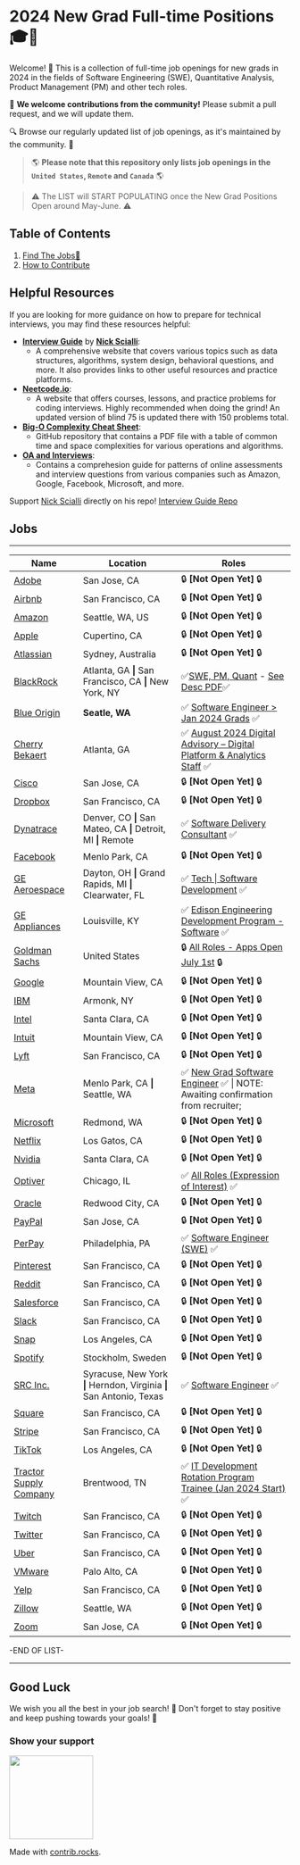 # 2024 New Grad Full-time Positions🎓💼

Welcome! 🎉 
This is a collection of full-time job openings for new grads in 2024 in the fields of Software Engineering (SWE), Quantitative Analysis, Product Management (PM) and other tech roles.

🙏 **We welcome contributions from the community!** Please submit a pull request, and we will update them.

🔍 Browse our regularly updated list of job openings, as it's maintained by the community. 🚀

> 🌎 **Please note that this repository only lists job openings in the `United States`, `Remote` and `Canada`** 🌎

> :warning: The LIST will START POPULATING once the New Grad Positions Open around May-June. :warning: 

## Table of Contents
1. [Find The Jobs🔽](README.md#jobs)
2. [How to Contribute](How_to_contribute.md)


## Helpful Resources

If you are looking for more guidance on how to prepare for technical interviews, you may find these resources helpful:

- **[Interview Guide](https://interviewguide.dev/)** by **[Nick Scialli](https://twitter.com/nas5w)**:
  * A comprehensive website that covers various topics such as data structures, algorithms, system design, behavioral questions, and more. It also provides links to other useful resources and practice platforms.
- **[Neetcode.io](https://neetcode.io/)**:
  * A website that offers courses, lessons, and practice problems for coding interviews. Highly recommended when doing the grind! An updated version of blind 75 is updated there with 150 problems total.
- **[Big-O Complexity Cheat Sheet](https://github.com/ReaVNaiL/big-o-complexity-cheat-sheet)**:
  * GitHub repository that contains a PDF file with a table of common time and space complexities for various operations and algorithms.
- **[OA and Interviews](https://github.com/Leader-board/OA-and-Interviews/blob/main/Online%20Assessments.md)**:
  * Contains a comprehesion guide for patterns of online assessments and interview questions from various companies such as Amazon, Google, Facebook, Microsoft, and more.
  
Support [Nick Scialli](https://github.com/nas5w) directly on his repo! [Interview Guide Repo](https://github.com/nas5w/interview-guide)

## Jobs

----

| Name         | Location     | Roles                |
| ------------ | ------------ | -------------------- |
| [Adobe]() | San Jose, CA | 🔒 **[Not Open Yet]** 🔒 |
| [Airbnb]() | San Francisco, CA | 🔒 **[Not Open Yet]** 🔒 |
| [Amazon]() | Seattle, WA, US | 🔒 **[Not Open Yet]** 🔒 |
| [Apple]() | Cupertino, CA | 🔒 **[Not Open Yet]** 🔒 |
| [Atlassian]() | Sydney, Australia | 🔒 **[Not Open Yet]** 🔒 |
| [BlackRock](https://careers.blackrock.com/early-careers/americas/?2023-2024#tab-id-13) | Atlanta, GA **\|** San Francisco, CA **\|** New York, NY | ✅[SWE, PM, Quant](https://blackrock.tal.net/vx/lang-en-GB/mobile-0/brand-3/xf-232eb66ac89a/candidate/so/pm/1/pl/1/opp/7893-Analyst-Program-Americas/en-GB) - [See Desc PDF](https://static.wcn.co.uk/company/blackrock/JobDescription23/BlackRock_2023-2024_Software_Engineering_Job_Description.pdf)✅|
| [Blue Origin](https://www.blueorigin.com/careers) | **Seatle, WA** | ✅ [Software Engineer > Jan 2024 Grads](https://blueorigin.wd5.myworkdayjobs.com/en-US/BlueOrigin/job/Seattle-WA/New-Graduate-Rotation--Early-2024-Start-Date----Avionics-Software_R34600) ✅ |
| [Cherry Bekaert](https://recruiting.ultipro.com/CHE1006CBH/JobBoard/fee83a4e-4604-4753-bd3a-98e8811baf6f/OpportunityDetail?opportunityId=baa5b199-4276-4271-bb13-78fca028cfc6&utm_source=LINKEDIN&utm_medium=referrer) | Atlanta, GA | ✅ [August 2024 Digital Advisory – Digital Platform & Analytics Staff](https://recruiting.ultipro.com/CHE1006CBH/JobBoard/fee83a4e-4604-4753-bd3a-98e8811baf6f/OpportunityDetail?opportunityId=baa5b199-4276-4271-bb13-78fca028cfc6&utm_source=LINKEDIN&utm_medium=referrer) ✅ |
| [Cisco]() | San Jose, CA | 🔒 **[Not Open Yet]** 🔒 |
| [Dropbox]() | San Francisco, CA | 🔒 **[Not Open Yet]** 🔒 |
| [Dynatrace](https://app.ripplematch.com/v2/public/job/edf0d492/details?utm_source=Github&utm_medium=organic_social&utm_campaign=growth_github&utm_content=dynatrace&utm_term=null) | Denver, CO **\|** San Mateo, CA **\|** Detroit, MI **\|** Remote | ✅ [Software Delivery Consultant](https://app.ripplematch.com/v2/public/job/edf0d492/details?utm_source=Github&utm_medium=organic_social&utm_campaign=growth_github&utm_content=dynatrace&utm_term=null) ✅ |
| [Facebook]() | Menlo Park, CA | 🔒 **[Not Open Yet]** 🔒 |
| [GE Aeroespace](https://jobs.gecareers.com/aviation/global/en) | Dayton, OH **\|** Grand Rapids, MI **\|** Clearwater, FL | ✅ [Tech \| Software Development](https://jobs.gecareers.com/aviation/global/en/job/GE11GLOBALR3701186EXTERNALENGLOBAL/GE-Aerospace-US-Edison-Engineering-Development-Program-EEDP-Software-2024-Start) ✅ |
| [GE Appliances](https://haier.wd3.myworkdayjobs.com/en-US/GE_Appliances/job/USA-Louisville-KY/Edison-Engineering-Development-Program--EEDP----Software---2024_REQ-16620) | Louisville, KY | ✅ [Edison Engineering Development Program - Software](https://haier.wd3.myworkdayjobs.com/en-US/GE_Appliances/job/USA-Louisville-KY/Edison-Engineering-Development-Program--EEDP----Software---2024_REQ-16620) ✅ |
| [Goldman Sachs](https://www.goldmansachs.com/careers/students/programs/americas/new-analyst-program.html) | United States | 🔒 [All Roles - Apps Open July 1st](https://www.goldmansachs.com/careers/students/programs/americas/new-analyst-program.html) 🔒 | 
| [Google]() | Mountain View, CA | 🔒 **[Not Open Yet]** 🔒 |
| [IBM]() | Armonk, NY | 🔒 **[Not Open Yet]** 🔒 |
| [Intel]() | Santa Clara, CA | 🔒 **[Not Open Yet]** 🔒 |
| [Intuit]() | Mountain View, CA | 🔒 **[Not Open Yet]** 🔒 |
| [Lyft]() | San Francisco, CA | 🔒 **[Not Open Yet]** 🔒 |
| [Meta](https://www.metacareers.com/v2/jobs/1435385370613316/) | Menlo Park, CA **\|** Seattle, WA | ✅ [New Grad Software Engineer](https://www.metacareers.com/v2/jobs/1435385370613316/) ✅ \| NOTE: Awaiting confirmation from recruiter; |
| [Microsoft]() | Redmond, WA | 🔒 **[Not Open Yet]** 🔒 |
| [Netflix](https://jobs.netflix.com/new-grad-program) | Los Gatos, CA | 🔒 **[Not Open Yet]** 🔒 |
| [Nvidia]() | Santa Clara, CA | 🔒 **[Not Open Yet]** 🔒 |
| [Optiver](https://optiver.com/working-at-optiver/career-opportunities/6497784002/) | Chicago, IL | ✅ [All Roles (Expression of Interest)](https://optiver.com/working-at-optiver/career-opportunities/6497784002/) ✅ |
| [Oracle]() | Redwood City, CA | 🔒 **[Not Open Yet]** 🔒 |
| [PayPal]() | San Jose, CA | 🔒 **[Not Open Yet]** 🔒 |
| [PerPay](https://jobs.lever.co/perpay/032c6423-f7b4-4d6a-b369-a415630948e8) | Philadelphia, PA | ✅ [Software Engineer (SWE)](https://jobs.lever.co/perpay/032c6423-f7b4-4d6a-b369-a415630948e8) ✅ |
| [Pinterest]() | San Francisco, CA | 🔒 **[Not Open Yet]** 🔒 |
| [Reddit]() | San Francisco, CA | 🔒 **[Not Open Yet]** 🔒 |
| [Salesforce]() | San Francisco, CA | 🔒 **[Not Open Yet]** 🔒 |
| [Slack]() | San Francisco, CA | 🔒 **[Not Open Yet]** 🔒 |
| [Snap]() | Los Angeles, CA | 🔒 **[Not Open Yet]** 🔒 |
| [Spotify]() | Stockholm, Sweden | 🔒 **[Not Open Yet]** 🔒 |
| [SRC Inc.](https://jobs.jobvite.com/careers/src-inc/job/olAQmfwR?__jvst=Internet%20Job%20Board&__jvsd=Indeed) | Syracuse, New York **\|** Herndon, Virginia **\|** San Antonio, Texas | ✅ [Software Engineer](https://jobs.jobvite.com/careers/src-inc/job/olAQmfwR?__jvst=Internet%20Job%20Board&__jvsd=Indeed) ✅ |
| [Square]() | San Francisco, CA | 🔒 **[Not Open Yet]** 🔒 |
| [Stripe]() | San Francisco, CA | 🔒 **[Not Open Yet]** 🔒 |
| [TikTok]() | Los Angeles, CA | 🔒 **[Not Open Yet]** 🔒 |
| [Tractor Supply Company](https://www.tractorsupply.careers/job/Brentwood-IT-Development-Rotation-Program-Trainee-%28Jan-2024-Start%29-TN-37027/1007733300/?&utm_campaign=TSC_IN) | Brentwood, TN | ✅ [IT Development Rotation Program Trainee (Jan 2024 Start)](https://www.tractorsupply.careers/job/Brentwood-IT-Development-Rotation-Program-Trainee-%28Jan-2024-Start%29-TN-37027/1007733300/?&utm_campaign=TSC_IN) ✅ |
| [Twitch]() | San Francisco, CA | 🔒 **[Not Open Yet]** 🔒 |
| [Twitter]() | San Francisco, CA | 🔒 **[Not Open Yet]** 🔒 |
| [Uber]() | San Francisco, CA | 🔒 **[Not Open Yet]** 🔒 |
| [VMware]() | Palo Alto, CA | 🔒 **[Not Open Yet]** 🔒 |
| [Yelp]() | San Francisco, CA | 🔒 **[Not Open Yet]** 🔒 |
| [Zillow]() | Seattle, WA | 🔒 **[Not Open Yet]** 🔒 |
| [Zoom]() | San Jose, CA | 🔒 **[Not Open Yet]** 🔒 |

-END OF LIST-

----

## Good Luck
We wish you all the best in your job search! 🌟 Don't forget to stay positive and keep pushing towards your goals! 💪

### **Show your support**
<a href="https://github.com/ReaVNaiL/New-Grad-2024/graphs/contributors">
  <img width="150" src="https://contrib.rocks/image?repo=ReaVNaiL/New-Grad-2024" />
</a>

Made with [contrib.rocks](https://contrib.rocks).
